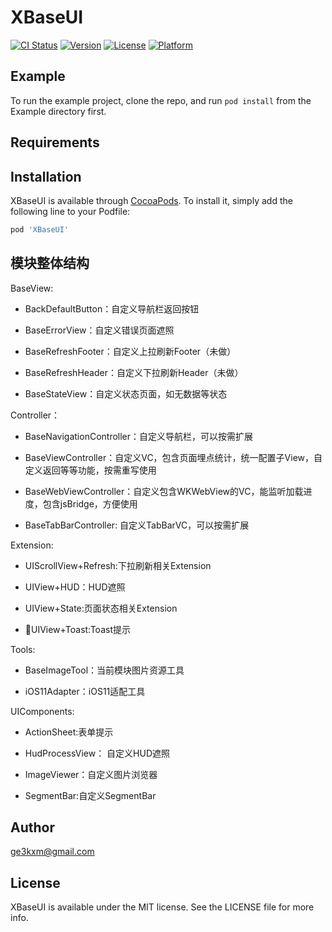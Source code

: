 # XBaseUI

[![CI Status](https://img.shields.io/travis/Poly.ma/BaseUI.svg?style=flat)](https://travis-ci.org/Poly.ma/XBaseUI)
[![Version](https://img.shields.io/cocoapods/v/BaseUI.svg?style=flat)](https://cocoapods.org/pods/XBaseUI)
[![License](https://img.shields.io/cocoapods/l/BaseUI.svg?style=flat)](https://cocoapods.org/pods/XBaseUI)
[![Platform](https://img.shields.io/cocoapods/p/BaseUI.svg?style=flat)](https://cocoapods.org/pods/XBaseUI)

## Example

To run the example project, clone the repo, and run `pod install` from the Example directory first.

## Requirements

## Installation

XBaseUI is available through [CocoaPods](https://cocoapods.org). To install
it, simply add the following line to your Podfile:

```ruby
pod 'XBaseUI'
```  

## 模块整体结构

BaseView:

- BackDefaultButton：自定义导航栏返回按钮

- BaseErrorView：自定义错误页面遮照

- BaseRefreshFooter：自定义上拉刷新Footer（未做）

- BaseRefreshHeader：自定义下拉刷新Header（未做）

- BaseStateView：自定义状态页面，如无数据等状态

Controller：

- BaseNavigationController：自定义导航栏，可以按需扩展

- BaseViewController：自定义VC，包含页面埋点统计，统一配置子View，自定义返回等等功能，按需重写使用

- BaseWebViewController：自定义包含WKWebView的VC，能监听加载进度，包含jsBridge，方便使用

- BaseTabBarController: 自定义TabBarVC，可以按需扩展

Extension:

- UIScrollView+Refresh:下拉刷新相关Extension

- UIView+HUD：HUD遮照

- UIView+State:页面状态相关Extension

- UIView+Toast:Toast提示

Tools:

- BaseImageTool：当前模块图片资源工具

- iOS11Adapter：iOS11适配工具

UIComponents:

- ActionSheet:表单提示

- HudProcessView： 自定义HUD遮照

- ImageViewer：自定义图片浏览器

- SegmentBar:自定义SegmentBar

## Author

ge3kxm@gmail.com

## License

XBaseUI is available under the MIT license. See the LICENSE file for more info.
